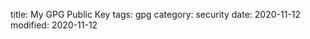 title: My GPG Public Key
tags: gpg
category: security
date: 2020-11-12
modified: 2020-11-12

<script src="https://gist.github.com/jac18281828/cfdf955c89c3b67201d7013044ae4c05.js"></script>
